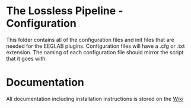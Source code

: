 # The Lossless Pipeline - Configuration
This folder contains all of the configuration files and init files that are needed for the EEGLAB plugins. Configuration files will have a .cfg or .txt extension. The naming of each configuration file should mirror the script that it goes with.
 	
# Documentation
All documentation including installation instructions is stored on the [Wiki](https://git.sharcnet.ca/bucanl_pipelines/bids_lossless_eeg/wikis/home)
